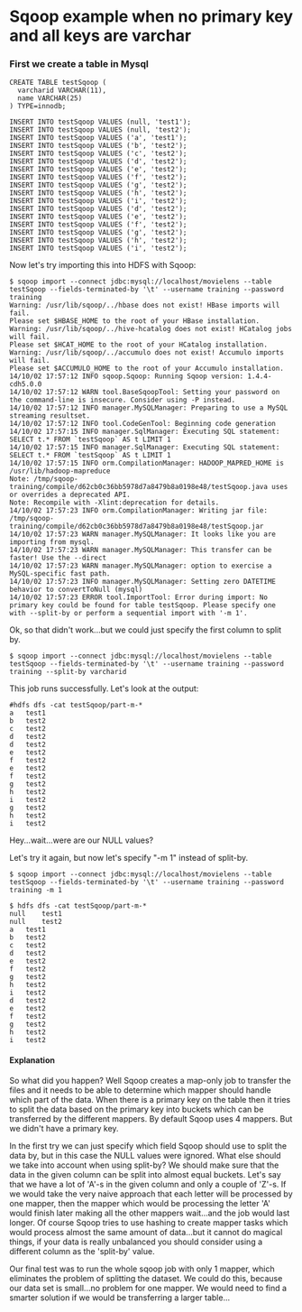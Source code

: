 # Sqoop example when no primary key and all keys are varchar

### First we create a table in Mysql

	CREATE TABLE testSqoop (
	  varcharid VARCHAR(11),
	  name VARCHAR(25)
	) TYPE=innodb;

	INSERT INTO testSqoop VALUES (null, 'test1');
	INSERT INTO testSqoop VALUES (null, 'test2');
	INSERT INTO testSqoop VALUES ('a', 'test1');
	INSERT INTO testSqoop VALUES ('b', 'test2');
	INSERT INTO testSqoop VALUES ('c', 'test2');
	INSERT INTO testSqoop VALUES ('d', 'test2');
	INSERT INTO testSqoop VALUES ('e', 'test2');
	INSERT INTO testSqoop VALUES ('f', 'test2');
	INSERT INTO testSqoop VALUES ('g', 'test2');
	INSERT INTO testSqoop VALUES ('h', 'test2');
	INSERT INTO testSqoop VALUES ('i', 'test2');
	INSERT INTO testSqoop VALUES ('d', 'test2');
	INSERT INTO testSqoop VALUES ('e', 'test2');
	INSERT INTO testSqoop VALUES ('f', 'test2');
	INSERT INTO testSqoop VALUES ('g', 'test2');
	INSERT INTO testSqoop VALUES ('h', 'test2');
	INSERT INTO testSqoop VALUES ('i', 'test2');

Now let's try importing this into HDFS with Sqoop:
	
	$ sqoop import --connect jdbc:mysql://localhost/movielens --table testSqoop --fields-terminated-by '\t' --username training --password training
	Warning: /usr/lib/sqoop/../hbase does not exist! HBase imports will fail.
	Please set $HBASE_HOME to the root of your HBase installation.
	Warning: /usr/lib/sqoop/../hive-hcatalog does not exist! HCatalog jobs will fail.
	Please set $HCAT_HOME to the root of your HCatalog installation.
	Warning: /usr/lib/sqoop/../accumulo does not exist! Accumulo imports will fail.
	Please set $ACCUMULO_HOME to the root of your Accumulo installation.
	14/10/02 17:57:12 INFO sqoop.Sqoop: Running Sqoop version: 1.4.4-cdh5.0.0
	14/10/02 17:57:12 WARN tool.BaseSqoopTool: Setting your password on the command-line is insecure. Consider using -P instead.
	14/10/02 17:57:12 INFO manager.MySQLManager: Preparing to use a MySQL streaming resultset.
	14/10/02 17:57:12 INFO tool.CodeGenTool: Beginning code generation
	14/10/02 17:57:15 INFO manager.SqlManager: Executing SQL statement: SELECT t.* FROM `testSqoop` AS t LIMIT 1
	14/10/02 17:57:15 INFO manager.SqlManager: Executing SQL statement: SELECT t.* FROM `testSqoop` AS t LIMIT 1
	14/10/02 17:57:15 INFO orm.CompilationManager: HADOOP_MAPRED_HOME is /usr/lib/hadoop-mapreduce
	Note: /tmp/sqoop-training/compile/d62cb0c36bb5978d7a8479b8a0198e48/testSqoop.java uses or overrides a deprecated API.
	Note: Recompile with -Xlint:deprecation for details.
	14/10/02 17:57:23 INFO orm.CompilationManager: Writing jar file: /tmp/sqoop-training/compile/d62cb0c36bb5978d7a8479b8a0198e48/testSqoop.jar
	14/10/02 17:57:23 WARN manager.MySQLManager: It looks like you are importing from mysql.
	14/10/02 17:57:23 WARN manager.MySQLManager: This transfer can be faster! Use the --direct
	14/10/02 17:57:23 WARN manager.MySQLManager: option to exercise a MySQL-specific fast path.
	14/10/02 17:57:23 INFO manager.MySQLManager: Setting zero DATETIME behavior to convertToNull (mysql)
	14/10/02 17:57:23 ERROR tool.ImportTool: Error during import: No primary key could be found for table testSqoop. Please specify one with --split-by or perform a sequential import with '-m 1'.


Ok, so that didn't work...but we could just specify the first column to split by.

	$ sqoop import --connect jdbc:mysql://localhost/movielens --table testSqoop --fields-terminated-by '\t' --username training --password training --split-by varcharid
	
This job runs successfully. Let's look at the output:

	#hdfs dfs -cat testSqoop/part-m-*
	a	test1
	b	test2
	c	test2
	d	test2
	d	test2
	e	test2
	f	test2
	e	test2
	f	test2
	g	test2
	h	test2
	i	test2
	g	test2
	h	test2
	i	test2

Hey...wait...were are our NULL values?

Let's try it again, but now let's specify "-m 1" instead of split-by.

	$ sqoop import --connect jdbc:mysql://localhost/movielens --table testSqoop --fields-terminated-by '\t' --username training --password training -m 1
	
	$ hdfs dfs -cat testSqoop/part-m-*
	null	test1
	null	test2
	a	test1
	b	test2
	c	test2
	d	test2
	e	test2
	f	test2
	g	test2
	h	test2
	i	test2
	d	test2
	e	test2
	f	test2
	g	test2
	h	test2
	i	test2
	

#### Explanation

So what did you happen? Well Sqoop creates a map-only job to transfer the files and it needs to be able to determine which mapper should handle which part of the data. When there is a primary key on the table then it tries to split the data based on the primary key into buckets which can be transferred by the different mappers. By default Sqoop uses 4 mappers. But we didn't have a primary key.

In the first try  we can just specify which field Sqoop should use to split the data by, but in this case the NULL values were ignored. What else should we take into account when using split-by? We should make sure that the data in the given column can be split into almost equal buckets. Let's say that we have a lot of 'A'-s in the given column and only a couple of 'Z'-s. If we would take the very naive approach that each letter will be processed by one mapper, then the mapper which would be processing the letter 'A' would finish later making all the other mappers wait...and the job would last longer. Of course Sqoop tries to use hashing to create mapper tasks which would process almost the same amount of data...but it cannot do magical things, if your data is really unbalanced you should consider using a different column as the 'split-by' value.

Our final test was to run the whole sqoop job with only 1 mapper, which eliminates the problem of splitting the dataset. We could do this, because our data set is small...no problem for one mapper. We would need to find a smarter solution if we would be transferring a larger table...

